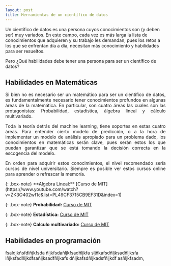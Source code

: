 ```yaml
---
layout: post
title: Herramientas de un científico de datos
---
```

<p style='text-align: justify;'>
  
Un científico de datos es una persona cuyos conocimientos son (y deben ser) muy variados. En este campo, cada vez es más larga la lista de conocimientos que adquieren y su trabajo les demandan, pues los retos a los que se enfrentan día a día, necesitan más conocimiento y habilidades para ser resueltos.

Pero ¿Qué habilidades debe tener una persona para ser un científico de datos?
</p>

## Habilidades en Matemáticas
<p style='text-align: justify;'>
Si bien no es necesario ser un matemático para ser un científico de datos, es fundamentalmente necesario tener conocimientos profundos en algunas áreas de la matemática. En particular, son cuatro áreas las cuales son las protagonistas: Probabilidad, estadística, álgebra lineal y cálculo multivariado.
</p>  
<p style='text-align: justify;'>
Toda la teoría detrás del machine learning, tiene soportes en estas cuatro áreas. Para entender cierto modelo de predicción, o a la hora de implementar un modelo de análisis apropiado para un problema dado, los conocimientos en matemáticas serán clave, pues serán estos los que puedan garantizar que se está tomando la decisión correcta en la escogencia del modelo.
</p>
<p style='text-align: justify;'>
En orden para adquirir estos conocimientos, el nivel recomendado sería cursos de nivel universitario. Siempre es posible ver estos cursos online para aprender o refrescar la memoría.
</p>
{: .box-note}
**Algebra Lineal:** [Curso de MIT](https://www.youtube.com/watch?v=ZK3O402wf1c&list=PL49CF3715CB9EF31D&index=1)

{: .box-note}
**Probabilidad:** [Curso de MIT](https://www.youtube.com/watch?v=KbB0FjPg0mw&list=PL2SOU6wwxB0uwwH80KTQ6ht66KWxbzTIo)

{: .box-note}
**Estadística:** [Curso de MIT](https://www.youtube.com/watch?v=VPZD_aij8H0&list=PLUl4u3cNGP60uVBMaoNERc6knT_MgPKS0)

{: .box-note}
**Calculo multivariado:** [Curso de MIT](https://www.youtube.com/watch?v=PxCxlsl_YwY&list=PL4C4C8A7D06566F38)

## Habilidades en programación

<p style='text-align: justify;'>
  
fsaldjkñsfdlñjkfsda ñljkfsdañljkfsadñljkfa sljñkafsdñljksadñljksfa lñjksfadñljkdfsañljksadfñljkafs
dñljkafsdñljkadsfñljkdf asñljkfsadm,

</p>


